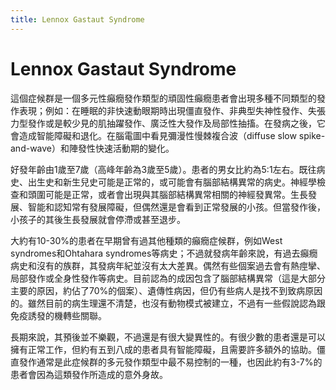 ```yaml
---
title: Lennox Gastaut Syndrome
---
```

# Lennox Gastaut Syndrome

這個症候群是一個多元性癲癇發作類型的頑固性癲癇患者會出現多種不同類型的發作表現；例如：在睡眠的非快速動眼期時出現僵直發作、非典型失神性發作、失張力型發作或是較少見的肌抽躍發作、廣泛性大發作及局部性抽搐。在發病之後，它會造成智能障礙和退化。在腦電圖中看見彌漫性慢棘複合波（diffuse slow spike-and-wave）和陣發性快速活動期的變化。

好發年齡由1歲至7歲（高峰年齡為3歲至5歲）。患者的男女比約為5:1左右。既往病史、出生史和新生兒史可能是正常的，或可能會有腦部結構異常的病史。神經學檢查和頭圍可能是正常，或者會出現與其腦部結構異常相關的神經發異常。生長發展、智能和認知常有發展障礙，但偶然還是會看到正常發展的小孩。但當發作後，小孩子的其後生長發展就會停滯或甚至退步。


大約有10-30%的患者在早期曾有過其他種類的癲癇症候群，例如West syndromes和Ohtahara syndromes等病史；不過就發病年齡來說，有過去癲癇病史和沒有的族群，其發病年紀並沒有太大差異。偶然有些個案過去會有熱痙攣、局部發作或全身性發作等病史。目前認為的成因包含了腦部結構異常（這是大部分主要的原因，約佔了70%的個案）、遺傳性病因，但仍有些病人是找不到致病原因的。雖然目前的病生理還不清楚，也沒有動物模式被建立，不過有一些假說認為跟免疫誘發的機轉些關聯。

長期來說，其預後並不樂觀，不過還是有很大變異性的。有很少數的患者還是可以擁有正常工作，但約有五到八成的患者具有智能障礙，且需要許多額外的協助。僵直發作通常是此症候群的多元發作類型中最不易控制的一種，也因此約有3-7%的患者會因為這類發作所造成的意外身故。
